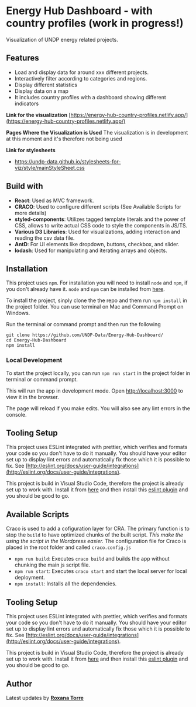 # Energy Hub Dashboard - with country profiles (work in progress!)

Visualization of UNDP energy related projects. 

## Features
* Load and display data for around xxx different projects.
* Interactively filter according to categories and regions.
* Display different statistics
* Display data on a map
* It includes country profiles with a dashboard showing different indicators

__Link for the visualization__
[https://energy-hub-country-profiles.netlify.app/](https://energy-hub-country-profiles.netlify.app/)

__Pages Where the Visualization is Used__
The visualization is in development at this moment and it's therefore not being used

__Link for stylesheets__
* https://undp-data.github.io/stylesheets-for-viz/style/mainStyleSheet.css

## Build with
* __React__: Used as MVC framework.
* __CRACO__: Used to configure different scripts (See Available Scripts for more details)
* __styled-components__: Utilizes tagged template literals and the power of CSS, allows to write actual CSS code to style the components in JS/TS.
* __Various D3 Libraries__: Used for visualizations, adding interaction and reading the csv data file.
* __AntD__: For UI elements like dropdown, buttons, checkbox, and slider.
* __lodash__: Used for manipulating and iterating arrays and objects.

## Installation

This project uses `npm`. For installation you will need to install `node` and `npm`, if you don't already have it. `node` and `npm` can be installed from [here](https://nodejs.org/en/download/).

To install the project, sinply clone the the repo and them run `npm install` in the project folder. You can use terminal on Mac and Command Prompt on Windows.

Run the terminal or command prompt and then run the following

```
git clone https://github.com/UNDP-Data/Energy-Hub-Dashboard/
cd Energy-Hub-Dashboard
npm install
```

### Local Development

To start the project locally, you can run `npm run start` in the project folder in terminal or command prompt.

This will run the app in development mode. Open [http://localhost:3000](http://localhost:3000) to view it in the browser.

The page will reload if you make edits. You will also see any lint errors in the console.

## Tooling Setup

This project uses ESLint integrated with prettier, which verifies and formats your code so you don't have to do it manually. You should have your editor set up to display lint errors and automatically fix those which it is possible to fix. See [http://eslint.org/docs/user-guide/integrations](http://eslint.org/docs/user-guide/integrations).

This project is build in Visual Studio Code, therefore the project is already set up to work with. Install it from [here](https://code.visualstudio.com/) and then install this [eslint plugin](https://marketplace.visualstudio.com/items?itemName=dbaeumer.vscode-eslint) and you should be good to go.

## Available Scripts

Craco is used to add a cofiguration layer for CRA. The primary function is to stop the `build` to have optimized chunks of the built script. _This make the using the script in the Wordpress easier._ The configuration file for Craco is placed in the root folder and called `craco.config.js`
* `npm run build`: Executes `craco build` and builds the app without chunking the main js script file.
* `npm run start`: Executes `craco start` and start the local server for local deployment.
* `npm install`: Installs all the dependencies.

## Tooling Setup
This project uses ESLint integrated with prettier, which verifies and formats your code so you don't have to do it manually. You should have your editor set up to display lint errors and automatically fix those which it is possible to fix. See [http://eslint.org/docs/user-guide/integrations](http://eslint.org/docs/user-guide/integrations).

This project is build in Visual Studio Code, therefore the project is already set up to work with. Install it from [here](https://code.visualstudio.com/) and then install this [eslint plugin](https://marketplace.visualstudio.com/items?itemName=dbaeumer.vscode-eslint) and you should be good to go.

## Author

Latest updates by [**Roxana Torre**](mailto:roxana.torre@undp.org)